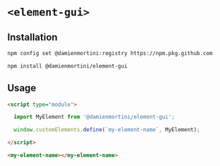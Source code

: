 # `<element-gui>`

## Installation

```sh
npm config set @damienmortini:registry https://npm.pkg.github.com

npm install @damienmortini/element-gui
```

## Usage
```html
<script type="module">

  import MyElement from '@damienmortini/element-gui';

  window.customElements.define(`my-element-name`, MyElement);

</script>

<my-element-name></my-element-name>
```
